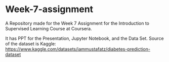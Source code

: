 # Week-7-assignment
A Repository made for the Week 7 Assignment for the Introduction to Supervised Learning Course at Coursera.

It has PPT for the Presentation, Jupyter Notebook, and the Data Set. Source of the dataset is Kaggle: https://www.kaggle.com/datasets/iammustafatz/diabetes-prediction-dataset
